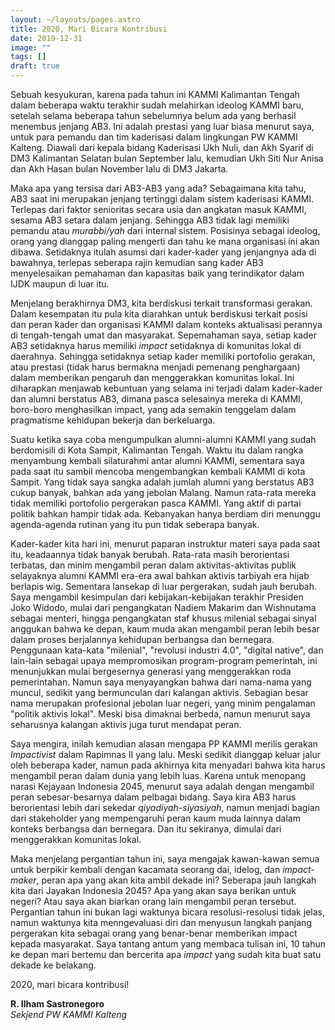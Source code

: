 ```yaml
---
layout: ~/layouts/pages.astro
title: 2020, Mari Bicara Kontribusi
date: 2019-12-31
image: ""
tags: []
draft: true
---
```


Sebuah kesyukuran, karena pada tahun ini KAMMI Kalimantan Tengah dalam beberapa waktu terakhir sudah melahirkan ideolog KAMMI baru, setelah selama beberapa tahun sebelumnya belum ada yang berhasil menembus jenjang AB3. Ini adalah prestasi yang luar biasa menurut saya, untuk para pemandu dan tim kaderisasi dalam lingkungan PW KAMMI Kalteng. Diawali dari kepala bidang Kaderisasi Ukh Nuli, dan Akh Syarif di DM3 Kalimantan Selatan bulan September lalu, kemudian Ukh Siti Nur Anisa dan Akh Hasan bulan November lalu di DM3 Jakarta.

Maka apa yang tersisa dari AB3-AB3 yang ada? Sebagaimana kita tahu, AB3 saat ini merupakan jenjang tertinggi dalam sistem kaderisasi KAMMI. Terlepas dari faktor senioritas secara usia dan angkatan masuk KAMMI, sesama AB3 setara dalam jenjang. Sehingga AB3 tidak lagi memiliki pemandu atau _murabbi/yah_ dari internal sistem. Posisinya sebagai ideolog, orang yang dianggap paling mengerti dan tahu ke mana organisasi ini akan dibawa. Setidaknya itulah asumsi dari kader-kader yang jenjangnya ada di bawahnya, terlepas seberapa rajin kemudian sang kader AB3 menyelesaikan pemahaman dan kapasitas baik yang terindikator dalam IJDK maupun di luar itu.

Menjelang berakhirnya DM3, kita berdiskusi terkait transformasi gerakan. Dalam kesempatan itu pula kita diarahkan untuk berdiskusi terkait posisi dan peran kader dan organisasi KAMMI dalam konteks aktualisasi perannya di tengah-tengah umat dan masyarakat. Sepemahaman saya, setiap kader AB3 setidaknya harus memiliki _impact_ setidaknya di komunitas lokal di daerahnya. Sehingga setidaknya setiap kader memiliki portofolio gerakan, atau prestasi (tidak harus bermakna menjadi pemenang penghargaan) dalam memberikan pengaruh dan menggerakkan komunitas lokal. Ini diharapkan menjawab kebuntuan yang selama ini terjadi dalam kader-kader dan alumni berstatus AB3, dimana pasca selesainya mereka di KAMMI, boro-boro menghasilkan impact, yang ada semakin tenggelam dalam pragmatisme kehidupan bekerja dan berkeluarga.

Suatu ketika saya coba mengumpulkan alumni-alumni KAMMI yang sudah berdomisili di Kota Sampit, Kalimantan Tengah. Waktu itu dalam rangka menyambung kembali silaturahmi antar alumni KAMMI, sementara saya pada saat itu sambil mencoba mengembangkan kembali KAMMI di kota Sampit. Yang tidak saya sangka adalah jumlah alumni yang berstatus AB3 cukup banyak, bahkan ada yang jebolan Malang. Namun rata-rata mereka tidak memiliki portofolio pergerakan pasca KAMMI. Yang aktif di partai politik bahkan hampir tidak ada. Kebanyakan hanya berdiam diri menunggu agenda-agenda rutinan yang itu pun tidak seberapa banyak.

Kader-kader kita hari ini, menurut paparan instruktur materi saya pada saat itu, keadaannya tidak banyak berubah. Rata-rata masih berorientasi terbatas, dan minim mengambil peran dalam aktivitas-aktivitas publik selayaknya alumni KAMMI era-era awal bahkan aktivis tarbiyah era hijab berlapis wig. Sementara lansekap di luar pergerakan, sudah jauh berubah. Saya mengambil kesimpulan dari kebijakan-kebijakan terakhir Presiden Joko Widodo, mulai dari pengangkatan Nadiem Makarim dan Wishnutama sebagai menteri, hingga pengangkatan staf khusus milenial sebagai sinyal anggukan bahwa ke depan, kaum muda akan mengambil peran lebih besar dalam proses berjalannya kehidupan berbangsa dan bernegara. Penggunaan kata-kata "milenial", "revolusi industri 4.0", "digital native", dan lain-lain sebagai upaya mempromosikan program-program pemerintah, ini menunjukkan mulai bergesernya generasi yang menggerakkan roda pemerintahan. Namun saya menyayangkan bahwa dari nama-nama yang muncul, sedikit yang bermunculan dari kalangan aktivis. Sebagian besar nama merupakan profesional jebolan luar negeri, yang minim pengalaman "politik aktivis lokal". Meski bisa dimaknai berbeda, namun menurut saya seharusnya kalangan aktivis juga turut mendapat peran.

Saya mengira, inilah kemudian alasan mengapa PP KAMMI merilis gerakan _Impactivist_ dalam Rapimnas II yang lalu. Meski sedikit dianggap keluar jalur oleh beberapa kader, namun pada akhirnya kita menyadari bahwa kita harus mengambil peran dalam dunia yang lebih luas. Karena untuk menopang narasi Kejayaan Indonesia 2045, menurut saya adalah dengan mengambil peran sebesar-besarnya dalam pelbagai bidang. Saya kira AB3 harus berorientasi lebih dari sekedar _qiyadiyah-siyasiyah_, namun menjadi bagian dari stakeholder yang mempengaruhi peran kaum muda lainnya dalam konteks berbangsa dan bernegara. Dan itu sekiranya, dimulai dari menggerakkan komunitas lokal.

Maka menjelang pergantian tahun ini, saya mengajak kawan-kawan semua untuk berpikir kembali dengan kacamata seorang dai, idelog, dan _impact-maker_, peran apa yang akan kita ambil dekade ini? Seberapa jauh langkah kita dari Jayakan Indonesia 2045? Apa yang akan saya berikan untuk negeri? Atau saya akan biarkan orang lain mengambil peran tersebut. Pergantian tahun ini bukan lagi waktunya bicara resolusi-resolusi tidak jelas, namun waktunya kita menngevaluasi diri dan menyusun langkah panjang pergerakan kita sebagai orang yang benar-benar memberikan impact kepada masyarakat. Saya tantang antum yang membaca tulisan ini, 10 tahun ke depan mari bertemu dan bercerita apa _impact_ yang sudah kita buat satu dekade ke belakang.

2020, mari bicara kontribusi!

**R. Ilham Sastronegoro**\
_Sekjend PW KAMMI Kalteng_
